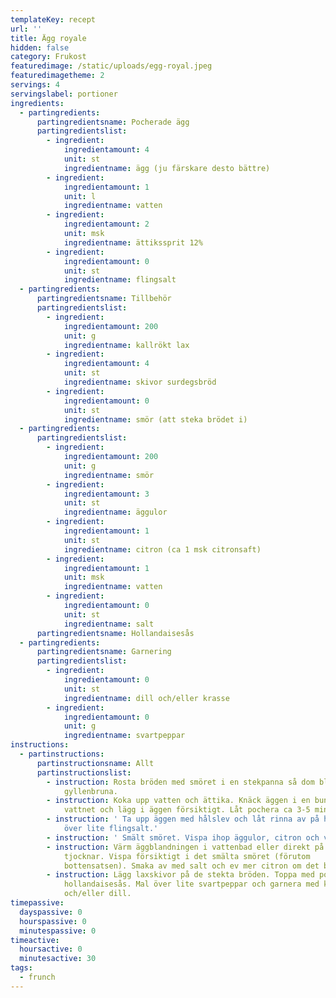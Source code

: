 ```yaml
---
templateKey: recept
url: ''
title: Ägg royale
hidden: false
category: Frukost
featuredimage: /static/uploads/egg-royal.jpeg
featuredimagetheme: 2
servings: 4
servingslabel: portioner
ingredients:
  - partingredients:
      partingredientsname: Pocherade ägg
      partingredientslist:
        - ingredient:
            ingredientamount: 4
            unit: st
            ingredientname: ägg (ju färskare desto bättre)
        - ingredient:
            ingredientamount: 1
            unit: l
            ingredientname: vatten
        - ingredient:
            ingredientamount: 2
            unit: msk
            ingredientname: ättikssprit 12%
        - ingredient:
            ingredientamount: 0
            unit: st
            ingredientname: flingsalt
  - partingredients:
      partingredientsname: Tillbehör
      partingredientslist:
        - ingredient:
            ingredientamount: 200
            unit: g
            ingredientname: kallrökt lax
        - ingredient:
            ingredientamount: 4
            unit: st
            ingredientname: skivor surdegsbröd
        - ingredient:
            ingredientamount: 0
            unit: st
            ingredientname: smör (att steka brödet i)
  - partingredients:
      partingredientslist:
        - ingredient:
            ingredientamount: 200
            unit: g
            ingredientname: smör
        - ingredient:
            ingredientamount: 3
            unit: st
            ingredientname: äggulor
        - ingredient:
            ingredientamount: 1
            unit: st
            ingredientname: citron (ca 1 msk citronsaft)
        - ingredient:
            ingredientamount: 1
            unit: msk
            ingredientname: vatten
        - ingredient:
            ingredientamount: 0
            unit: st
            ingredientname: salt
      partingredientsname: Hollandaisesås
  - partingredients:
      partingredientsname: Garnering
      partingredientslist:
        - ingredient:
            ingredientamount: 0
            unit: st
            ingredientname: dill och/eller krasse
        - ingredient:
            ingredientamount: 0
            unit: g
            ingredientname: svartpeppar
instructions:
  - partinstructions:
      partinstructionsname: Allt
      partinstructionslist:
        - instruction: Rosta bröden med smöret i en stekpanna så dom blir krispiga och
            gyllenbruna.
        - instruction: Koka upp vatten och ättika. Knäck äggen i en bunke. Gör en virvel i
            vattnet och lägg i äggen försiktigt. Låt pochera ca 3-5 minuter.
        - instruction: ' Ta upp äggen med hålslev och låt rinna av på hushållspapper. Strö
            över lite flingsalt.'
        - instruction: ' Smält smöret. Vispa ihop äggulor, citron och vatten.'
        - instruction: Värm äggblandningen i vattenbad eller direkt på spisen tills den
            tjocknar. Vispa försiktigt i det smälta smöret (förutom
            bottensatsen). Smaka av med salt och ev mer citron om det behövs.
        - instruction: Lägg laxskivor på de stekta bröden. Toppa med pocherat ägg och
            hollandaisesås. Mal över lite svartpeppar och garnera med krasse
            och/eller dill.
timepassive:
  dayspassive: 0
  hourspassive: 0
  minutespassive: 0
timeactive:
  hoursactive: 0
  minutesactive: 30
tags:
  - frunch
---
```

